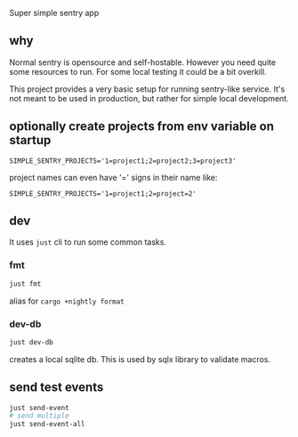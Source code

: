 Super simple sentry app

## why

Normal sentry is opensource and self-hostable. However you need quite some resources to run. For some local testing it could be a bit overkill.

This project provides a very basic setup for running sentry-like service. It's not meant to be used in production, but rather for simple local development.

## optionally create projects from env variable on startup

```
SIMPLE_SENTRY_PROJECTS='1=project1;2=project2;3=project3' 
```

project names can even have '=' signs in their name like:

```
SIMPLE_SENTRY_PROJECTS='1=project1;2=project=2' 
```

## dev

It uses `just` cli to run some common tasks.

### fmt

```sh
just fmt
```

alias for `cargo +nightly format`

### dev-db

```sh
just dev-db
```

creates a local sqlite db. This is used by sqlx library to validate macros.

## send test events

```sh
just send-event
# send multiple
just send-event-all
```
